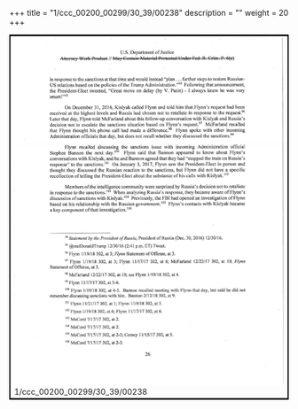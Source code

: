 +++
title = "1/ccc_00200_00299/30_39/00238"
description = ""
weight = 20
+++

<table style="border:2px solid black;max-width:800px;max-height:800px;" 
><tr><td>
<img class="center-fit-jpg"
src="/jpg_/jpg_mueller_report_searchable_238.jpg">
1/ccc_00200_00299/30_39/00238
</img></td></tr></table>
